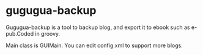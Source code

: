 gugugua-backup
==============

Gugugua-backup is a tool to backup blog, and export it to ebook such as e-pub.Coded in groovy. 

Main class is GUIMain. You can edit config.xml to support more blogs.